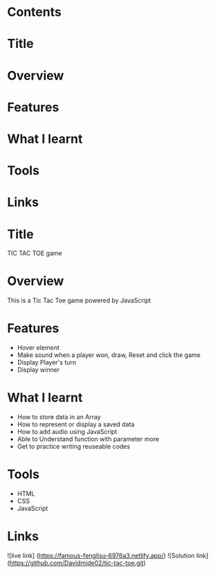 # Contents
# Title
# Overview
# Features
# What I learnt
# Tools
# Links



# Title 
TIC TAC TOE game

# Overview
This is a Tic Tac Toe game powered by JavaScript 

# Features
- Hover element
- Make sound when a player won, draw, Reset and click the game 
- Display Player's turn
- Display winner

# What I learnt
- How to store data in an Array
- How to represent or display a saved data
- How to add audio using JavaScript
- Able to Understand function with parameter more
- Get to practice writing reuseable codes 

# Tools
- HTML
- CSS
- JavaScript

# Links
![live link] (https://famous-fenglisu-6976a3.netlify.app/)
![Solution link] (https://github.com/Davidmide02/tic-tac-toe.git)

